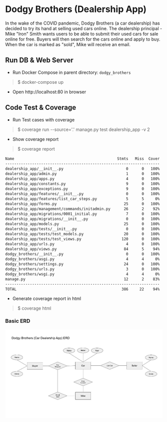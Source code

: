 # Dodgy Brothers (Dealership App)

In the wake of the COVID pandemic, Dodgy Brothers (a car dealership) has decided to try its hand at selling used cars online. The dealership principal - Mike "Iron" Smith wants users to be able to submit their used cars for sale online for free.
Buyers will then search for the cars online and apply to buy. When the car is marked as "sold", Mike will receive an email.


## Run DB & Web Server

- Run Docker Compose in parent directory: `dodgy_brothers`
> $ docker-compose up

- Open http://localhost:80 in browser

## Code Test & Coverage

- Run Test cases with coverage
> $ coverage run --source='.' manage.py test dealership_app -v 2

- Show coverage report
> $ coverage report
```
Name                                              Stmts   Miss  Cover
---------------------------------------------------------------------
dealership_app/__init__.py                            0      0   100%
dealership_app/admin.py                               1      0   100%
dealership_app/apps.py                                4      0   100%
dealership_app/constants.py                           9      0   100%
dealership_app/exceptions.py                          9      0   100%
dealership_app/features/__init__.py                   0      0   100%
dealership_app/features/list_car_steps.py             5      5     0%
dealership_app/forms.py                              25      0   100%
dealership_app/management/commands/initadmin.py      26      2    92%
dealership_app/migrations/0001_initial.py             7      0   100%
dealership_app/migrations/__init__.py                 0      0   100%
dealership_app/models.py                             25      0   100%
dealership_app/tests/__init__.py                      0      0   100%
dealership_app/tests/test_models.py                  20      0   100%
dealership_app/tests/test_views.py                  120      0   100%
dealership_app/urls.py                                4      0   100%
dealership_app/views.py                              84      5    94%
dodgy_brothers/__init__.py                            0      0   100%
dodgy_brothers/asgi.py                                4      4     0%
dodgy_brothers/settings.py                           24      0   100%
dodgy_brothers/urls.py                                3      0   100%
dodgy_brothers/wsgi.py                                4      4     0%
manage.py                                            12      2    83%
---------------------------------------------------------------------
TOTAL                                               386     22    94%
```

- Generate coverage report in html
> $ coverage html

### Basic ERD

![ERD](DodgyBrothersERD.jpg?raw=true)
